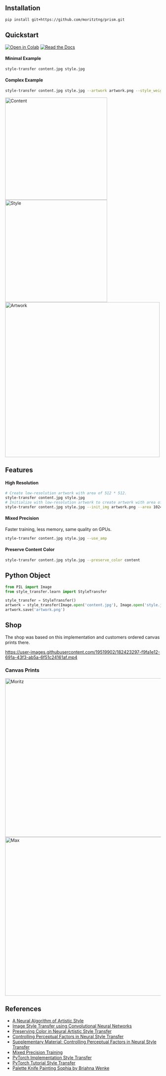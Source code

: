 ## Installation
```bash
pip install git+https://github.com/moritztng/prism.git
```

## Quickstart
[![Open in Colab](https://colab.research.google.com/assets/colab-badge.svg)](https://colab.research.google.com/drive/1zPlJUYNkmEllnUaZw20GFoYoDawIEtC5?usp=sharing)
[![Read the Docs](https://img.shields.io/badge/Read-Docs-blue?logo=read-the-docs&logoColor=white)](https://prism-style-transfer.readthedocs.io/en/latest/)
#### Minimal Example
```bash
style-transfer content.jpg style.jpg
```
#### Complex Example
```bash
style-transfer content.jpg style.jpg --artwork artwork.png --style_weight 1000 --lr 1 --iter 500
```
<div>
  <img src='images/content.jpg' alt='Content' height='330px'>
  <img src='images/style.jpg' alt='Style' height='330px'><br>
  <img src='images/artwork.jpg' alt='Artwork' width='500px'>
</div>

## Features
#### High Resolution
```bash
# Create low-resolution artwork with area of 512 * 512. 
style-transfer content.jpg style.jpg
# Initialize with low-resolution artwork to create artwork with area of 1024 * 1024. 
style-transfer content.jpg style.jpg --init_img artwork.png --area 1024 --iter 200
```
#### Mixed Precision
Faster training, less memory, same quality on GPUs. 
```bash
style-transfer content.jpg style.jpg --use_amp
```
#### Preserve Content Color
```bash 
style-transfer content.jpg style.jpg --preserve_color content
```

## Python Object
```python
from PIL import Image
from style_transfer.learn import StyleTransfer

style_transfer = StyleTransfer()
artwork = style_transfer(Image.open('content.jpg'), Image.open('style.jpg'))
artwork.save('artwork.png')
```

## Shop
The shop was based on this implementation and customers ordered canvas prints there.

https://user-images.githubusercontent.com/19519902/182423297-f9fa1e12-691a-43f3-ab5a-6f51c24161af.mp4

### Canvas Prints
<div>
  <img src='https://user-images.githubusercontent.com/19519902/182806237-7b45260b-670a-48a4-8fe4-7338b647f785.jpg' alt='Moritz' height='512px'>
  <img src='https://user-images.githubusercontent.com/19519902/182806206-b0710599-951f-4fda-8b8d-fa477197f77d.jpg' alt='Max' height='512px'>
</div>

## References
* [A Neural Algorithm of Artistic Style](https://arxiv.org/pdf/1508.06576.pdf)
* [Image Style Transfer using Convolutional Neural Networks](https://www.cv-foundation.org/openaccess/content_cvpr_2016/papers/Gatys_Image_Style_Transfer_CVPR_2016_paper.pdf)
* [Preserving Color in Neural Artistic Style Transfer](https://arxiv.org/pdf/1606.05897.pdf)
* [Controlling Perceptual Factors in Neural Style Transfer](https://arxiv.org/pdf/1611.07865.pdf)
* [Supplementary Material: Controlling Perceptual Factors in Neural Style Transfer](http://bethgelab.org/media/uploads/stylecontrol/supplement/)
* [Mixed Precision Training](https://arxiv.org/pdf/1710.03740.pdf)
* [PyTorch Implementation Style Transfer](https://github.com/leongatys/PytorchNeuralStyleTransfer)
* [PyTorch Tutorial Style Transfer](https://pytorch.org/tutorials/advanced/neural_style_tutorial.html)
* [Palette Knife Painting Sophia by Briahna Wenke](https://www.artbybri.com/2018?pgid=kma1d0tc-db6f04f5-e3a6-4d43-9901-06d9212570ff)
